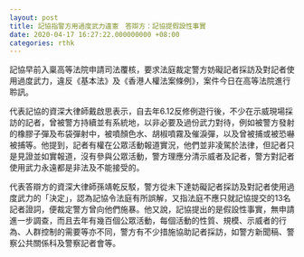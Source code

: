 ```yaml
---
layout: post
title: 記協指警方用過度武力違憲　答辯方：記協提假設性事實
date: 2020-04-17 16:27:22.000000000 +08:00
categories: rthk
---
```


記協早前入稟高等法院申請司法覆核，要求法庭裁定警方妨礙記者採訪及對記者使用過度武力，違反《基本法》及《香港人權法案條例》，案件今日在高等法院進行聆訊。

代表記協的資深大律師戴啟思表示，自去年6.12反修例遊行後，不少在示威現場採訪的記者，曾被警方持續並有系統地，以非必要及過份武力對待，例如被警方發射的橡膠子彈及布袋彈射中，被噴顏色水、胡椒噴霧及催淚彈，以及曾被捕或被恐嚇被捕等。他提到，記者有權在公眾活動報道實況，他們並非凌駕於法律，但記者只是見證並如實報道，沒有參與公眾活動，警方理應分清示威者及記者，警方對記者使用武力永遠都是非法及不能接受的。

代表答辯方的資深大律師孫靖乾反駁，警方從未下達妨礙記者採訪及對記者使用過度武力的「決定」，認為記協令法庭有所誤解，又指法庭不應只就記協提交的13名記者證詞，便裁定警方曾向他們施暴。他又說，記協提出的是假設性事實，無申請進一步調查，而且去年有幾百個公眾活動，每個活動的性質、規模、示威者的行為、人群控制的需要等亦不同，警方有不少措施協助記者採訪，如警方新聞稿、警察公共關係科及警察記者會等。
